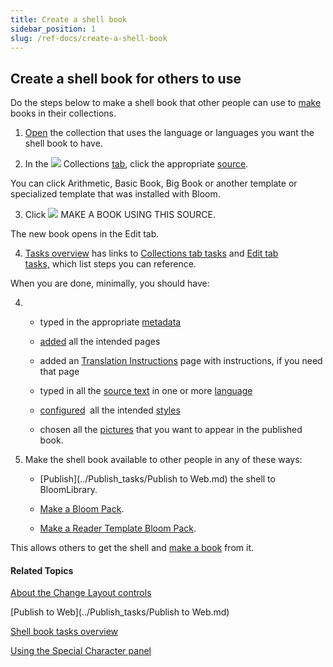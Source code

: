 ```yaml
---
title: Create a shell book
sidebar_position: 1
slug: /ref-docs/create-a-shell-book
---
```


## Create a shell book for others to use

Do the steps below to make a shell book that other people can use to [make](../Collections_tab_tasks/Collections_tab_tasks_overview.md) books in their collections.

1.  [Open](../Basic_tasks/Open_a_collection.md) the collection that uses the language or languages you want the shell book to have.
    
2.  In the ![](/ref-docs-assets/images/User_Interface/Tabs/Collections.png) Collections [tab](../../User_Interface/Tabs/Tabs_overview.md), click the appropriate [source](../../Concepts/Sources_For_New_Shells.md).
    

You can click Arithmetic, Basic Book, Big Book or another template or specialized template that was installed with Bloom.

3.  Click ![](/ref-docs-assets/images/Tasks/addbook2lib.png) MAKE A BOOK USING THIS SOURCE.
    

The new book opens in the Edit tab.

4.  [Tasks overview](../Tasks_overview.md) has links to [Collections tab tasks](../Collections_tab_tasks/Collections_tab_tasks_overview.md) and [Edit tab tasks,](../Edit_tasks/Edit_tasks_overview.md) which list steps you can reference.
    

When you are done, minimally, you should have:

4.  -   typed in the appropriate [metadata](../../Concepts/Metadata_in_Bloom.md)
        
    -   [added](../Edit_tasks/Add_a_page.md) all the intended pages
        
    -   added an [Translation Instructions](../../Concepts/Translation_Instructions.md) page with instructions, if you need that page
        
    -   typed in all the [source text](../../Concepts/Source_text.md) in one or more [language](../../Concepts/Bilingual_or_trilingual_books.md)
        
    -   [configured](../Basic_tasks/Formatting_text/Configure_a_style.md)  all the intended [styles](../../Concepts/Styles.md)
        
    -   chosen all the [pictures](../../Concepts/Picture.md) that you want to appear in the published book.
        

5.  Make the shell book available to other people in any of these ways:
    
    -   [Publish](../Publish_tasks/Publish to Web.md) the shell to BloomLibrary.
        
    -   [Make a Bloom Pack](Make_a_Bloom_Pack.md).
        
    -   [Make a Reader Template Bloom Pack](../Basic_tasks/Make_Reader_Template_BloomPack.md).
        

This allows others to get the shell and [make a book](../Collections_tab_tasks/Collections_tab_tasks_overview.md) from it.

#### Related Topics

[About the Change Layout controls](../Edit_tasks/About_the_Change_Layout_controls.md)

[Publish to Web](../Publish_tasks/Publish to Web.md)

[Shell book tasks overview](Shell_book_tasks_overview.md)

[Using the Special Character panel](../Edit_tasks/Using_the_Special_Characters_panel.md)